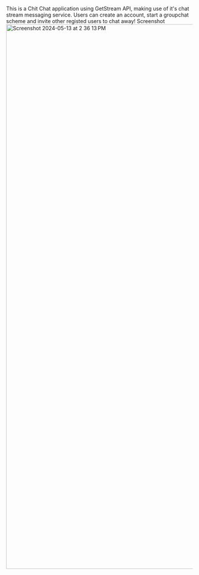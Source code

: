 This is a Chit Chat application using GetStream API, making use of it's chat stream messaging service.
Users can create an account, start a groupchat scheme and invite other registed users to chat away!
Screenshot
<img width="1470" alt="Screenshot 2024-05-13 at 2 36 13 PM" src="https://github.com/karanvirdii/chitchatreact/assets/76189171/a5ad47a3-e83e-4dc7-8f15-33c9bb7dc7bc">

